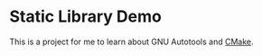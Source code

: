 Static Library Demo
=======

This is a project for me to learn about GNU Autotools and [CMake](http://www.cmake.org "CMake Official Site").
